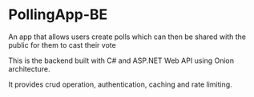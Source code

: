 # PollingApp-BE
An app that allows users create polls which can then be shared with the public for them to cast their vote

This is the backend built with C# and ASP.NET Web API using Onion architecture.

It provides crud operation, authentication, caching and rate limiting.
